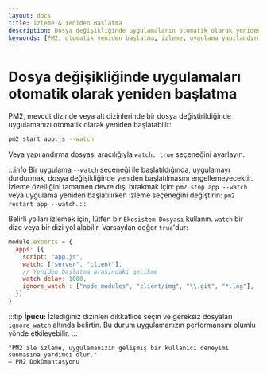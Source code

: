 ```yaml
---
layout: docs
title: İzleme & Yeniden Başlatma
description: Dosya değişikliğinde uygulamaların otomatik olarak yeniden başlatılmasına dair bilgi ve uygulama örnekleri. PM2 kullanarak izleme seçenekleri ve yapılandırmalar hakkında detaylar yer almaktadır.
keywords: [PM2, otomatik yeniden başlatma, izleme, uygulama yapılandırması, dosya değişikliği]
---
```


# Dosya değişikliğinde uygulamaları otomatik olarak yeniden başlatma

PM2, mevcut dizinde veya alt dizinlerinde bir dosya değiştirildiğinde uygulamanızı otomatik olarak yeniden başlatabilir:

```bash
pm2 start app.js --watch
```

Veya yapılandırma dosyası aracılığıyla `watch: true` seçeneğini ayarlayın.

:::info
Bir uygulama `--watch` seçeneği ile başlatıldığında, uygulamayı durdurmak, dosya değişikliğinde yeniden başlatılmasını engellemeyecektir. İzleme özelliğini tamamen devre dışı bırakmak için: `pm2 stop app --watch` veya uygulama yeniden başlatılırken izleme seçeneğini değiştirin: `pm2 restart app --watch`.
:::

Belirli yolları izlemek için, lütfen bir `Ekosistem Dosyası` kullanın. `watch` bir dize veya bir dizi yol alabilir. Varsayılan değer `true`'dur:

```javascript
module.exports = {
  apps: [{
    script: "app.js",
    watch: ["server", "client"],
    // Yeniden başlatma arasındaki gecikme
    watch_delay: 1000,
    ignore_watch : ["node_modules", "client/img", "\\.git", "*.log"],
  }]
}
``` 

:::tip
**İpucu:** İzlediğiniz dizinleri dikkatlice seçin ve gereksiz dosyaları `ignore_watch` altında belirtin. Bu durum uygulamanızın performansını olumlu yönde etkileyebilir.
:::

```quote
"PM2 ile izleme, uygulamanızın gelişmiş bir kullanıcı deneyimi sunmasına yardımcı olur."  
— PM2 Dokümantasyonu
```